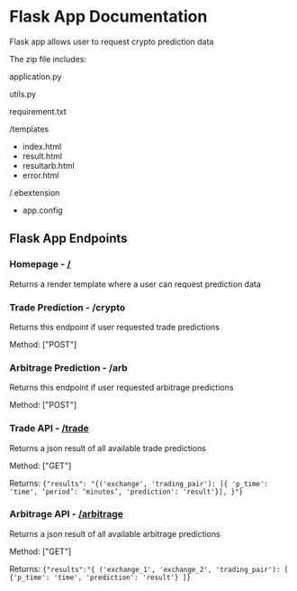 # Flask App Documentation
Flask app allows user to request crypto prediction data 

The zip file includes:

application.py

utils.py

requirement.txt

/templates
  - index.html
  - result.html
  - resultarb.html
  - error.html
  
/.ebextension
  - app.config


## Flask App Endpoints

### Homepage - [/](http://www.cryptolyticapp.com/)
Returns a render template where a user can request prediction data

### Trade Prediction - /crypto
Returns this endpoint if user requested trade predictions

Method: ["POST"]

### Arbitrage Prediction - /arb
Returns this endpoint if user requested arbitrage predictions

Method: ["POST"]

### Trade API - [/trade](http://www.cryptolyticapp.com/trade)
Returns a json result of all available trade predictions

Method: ["GET"]

 Returns: ``` {"results":
"{('exchange', 'trading_pair'): [{
'p_time': 'time',
‘period’: ‘minutes’,
'prediction': 'result'}], }"} ```
  
### Arbitrage API - [/arbitrage](http://www.cryptolyticapp.com/arbitrage)
Returns a json result of all available arbitrage predictions

Method: ["GET"]

Returns: ``` {"results":"{
('exchange_1', 'exchange_2', 'trading_pair'): [
{'p_time': 'time',
'prediction': 'result'}
]} ```
